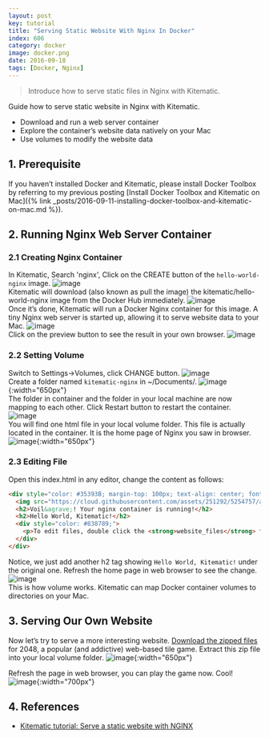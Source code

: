 ```yaml
---
layout: post
key: tutorial
title: "Serving Static Website With Nginx In Docker"
index: 606
category: docker
image: docker.png
date: 2016-09-18
tags: [Docker, Nginx]
---
```


> Introduce how to serve static files in Nginx with Kitematic.

Guide how to serve static website in Nginx with Kitematic.
* Download and run a web server container
* Explore the container’s website data natively on your Mac
* Use volumes to modify the website data

## 1. Prerequisite
If you haven’t installed Docker and Kitematic, please install Docker Toolbox by referring to my previous posting [Install Docker Toolbox and Kitematic on Mac]({% link _posts/2016-09-11-installing-docker-toolbox-and-kitematic-on-mac.md %}).

## 2. Running Nginx Web Server Container
### 2.1 Creating Nginx Container
In Kitematic, Search 'nginx', Click on the CREATE button of the `hello-world-nginx` image.
![image](/public/posts/2016-09-18/search.png)  
Kitematic will download (also known as pull the image) the kitematic/hello-world-nginx image from the Docker Hub immediately.
![image](/public/posts/2016-09-18/download.png)  
Once it’s done, Kitematic will run a Docker Nginx container for this image. A tiny Nginx web server is started up, allowing it to serve website data to your Mac.
![image](/public/posts/2016-09-18/running.png)  
Click on the preview button to see the result in your own browser.
![image](/public/posts/2016-09-18/preview.png)  
### 2.2 Setting Volume
Switch to Settings->Volumes, click CHANGE button.
![image](/public/posts/2016-09-18/settings.png)  
Create a folder named `kitematic-nginx` in ~/Documents/.
![image](/public/posts/2016-09-18/createfolder.png){:width="650px"}  
The folder in container and the folder in your local machine are now mapping to each other. Click Restart button to restart the container.
![image](/public/posts/2016-09-18/volume.png)  
You will find one html file in your local volume folder. This file is actually located in the container. It is the home page of Nginx you saw in browser.
![image](/public/posts/2016-09-18/index.png){:width="650px"}  
### 2.3 Editing File
Open this index.html in any editor, change the content as follows:
```html
<div style="color: #35393B; margin-top: 100px; text-align: center; font-family: HelveticaNeue-Light, sans-serif;">
  <img src="https://cloud.githubusercontent.com/assets/251292/5254757/a08a277c-7981-11e4-9ec0-d49934859400.png">
  <h2>Voil&agrave;! Your nginx container is running!</h2>
  <h2>Hello World, Kitematic!</h2>
  <div style="color: #838789;">
    <p>To edit files, double click the <strong>website_files</strong> folder in Kitematic and edit the <strong>index.html</strong> file.</p>
  </div>
</div>
```
Notice, we just add another h2 tag showing `Hello World, Kitematic!` under the original one. Refresh the home page in web browser to see the change.
![image](/public/posts/2016-09-18/newpreview.png)  
This is how volume works.
Kitematic can map Docker container volumes to directories on your Mac.

## 3. Serving Our Own Website
Now let’s try to serve a more interesting website. [Download the zipped files](https://github.com/gabrielecirulli/2048/archive/master.zip) for 2048, a popular (and addictive) web-based tile game. Extract this zip file into your local volume folder.
![image](/public/posts/2016-09-18/2048files.png){:width="650px"}  

Refresh the page in web browser, you can play the game now. Cool!
![image](/public/posts/2016-09-18/2048.png){:width="700px"}  

## 4. References
* [Kitematic tutorial: Serve a static website with NGINX](https://docs.docker.com/kitematic/nginx-web-server/)
